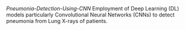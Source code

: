 *Pneumonia-Detection-Using-CNN*
Employment of Deep Learning (DL) models particularly Convolutional Neural Networks (CNNs) to detect pneumonia from Lung X-rays of patients.
